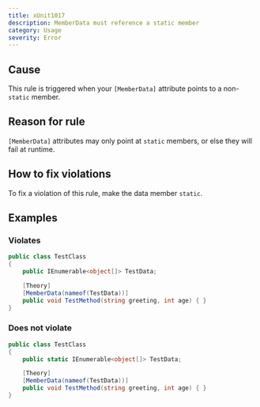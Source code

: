 ```yaml
---
title: xUnit1017
description: MemberData must reference a static member
category: Usage
severity: Error
---
```


## Cause

This rule is triggered when your `[MemberData]` attribute points to a non-`static` member.

## Reason for rule

`[MemberData]` attributes may only point at `static` members, or else they will fail at runtime.

## How to fix violations

To fix a violation of this rule, make the data member `static`.

## Examples

### Violates

```csharp
public class TestClass
{
	public IEnumerable<object[]> TestData;

	[Theory]
	[MemberData(nameof(TestData))]
	public void TestMethod(string greeting, int age) { }
}
```

### Does not violate

```csharp
public class TestClass
{
	public static IEnumerable<object[]> TestData;

	[Theory]
	[MemberData(nameof(TestData))]
	public void TestMethod(string greeting, int age) { }
}
```
